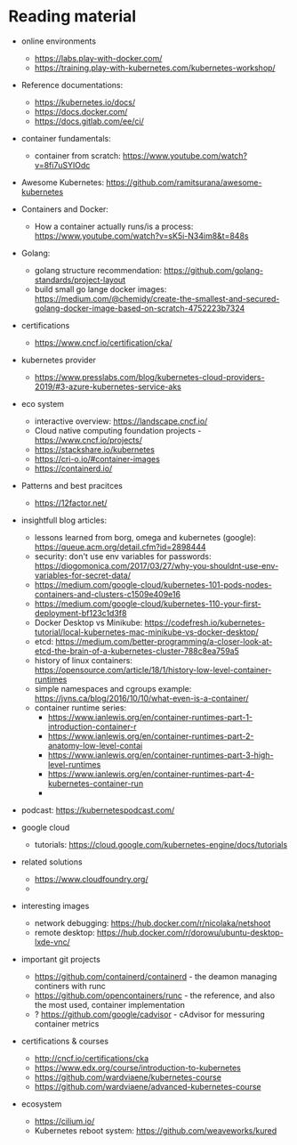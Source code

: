 # Reading material

* online environments
  * https://labs.play-with-docker.com/
  * https://training.play-with-kubernetes.com/kubernetes-workshop/

* Reference documentations:
  * https://kubernetes.io/docs/
  * https://docs.docker.com/
  * https://docs.gitlab.com/ee/ci/

* container fundamentals:
  * container from scratch: https://www.youtube.com/watch?v=8fi7uSYlOdc

* Awesome Kubernetes: https://github.com/ramitsurana/awesome-kubernetes

* Containers and Docker:
  * How a container actually runs/is a process: https://www.youtube.com/watch?v=sK5i-N34im8&t=848s

* Golang:
  * golang structure recommendation: https://github.com/golang-standards/project-layout
  * build small go lange docker images: https://medium.com/@chemidy/create-the-smallest-and-secured-golang-docker-image-based-on-scratch-4752223b7324

* certifications
  * https://www.cncf.io/certification/cka/

* kubernetes provider
  * https://www.presslabs.com/blog/kubernetes-cloud-providers-2019/#3-azure-kubernetes-service-aks
  

* eco system 
  * interactive overview: https://landscape.cncf.io/
  * Cloud native computing foundation projects -  https://www.cncf.io/projects/
  * https://stackshare.io/kubernetes
  * https://cri-o.io/#container-images
  * https://containerd.io/

* Patterns and best pracitces
  * https://12factor.net/


* insightfull blog articles:
  * lessons learned from borg, omega and kubernetes (google): https://queue.acm.org/detail.cfm?id=2898444 
  * security: don't use env variables for passwords: https://diogomonica.com/2017/03/27/why-you-shouldnt-use-env-variables-for-secret-data/
  * https://medium.com/google-cloud/kubernetes-101-pods-nodes-containers-and-clusters-c1509e409e16
  * https://medium.com/google-cloud/kubernetes-110-your-first-deployment-bf123c1d3f8
  * Docker Desktop vs Minikube: https://codefresh.io/kubernetes-tutorial/local-kubernetes-mac-minikube-vs-docker-desktop/
  * etcd: https://medium.com/better-programming/a-closer-look-at-etcd-the-brain-of-a-kubernetes-cluster-788c8ea759a5
  * history of linux containers: https://opensource.com/article/18/1/history-low-level-container-runtimes
  * simple namespaces and cgroups example: https://jvns.ca/blog/2016/10/10/what-even-is-a-container/
  * container runtime series: 
    * https://www.ianlewis.org/en/container-runtimes-part-1-introduction-container-r
    * https://www.ianlewis.org/en/container-runtimes-part-2-anatomy-low-level-contai
    * https://www.ianlewis.org/en/container-runtimes-part-3-high-level-runtimes
    * https://www.ianlewis.org/en/container-runtimes-part-4-kubernetes-container-run
    * 


* podcast: https://kubernetespodcast.com/

* google cloud
  * tutorials: https://cloud.google.com/kubernetes-engine/docs/tutorials

* related solutions
  * https://www.cloudfoundry.org/
  * 

* interesting images
  * network debugging: https://hub.docker.com/r/nicolaka/netshoot
  * remote desktop: https://hub.docker.com/r/dorowu/ubuntu-desktop-lxde-vnc/

* important git projects
  * https://github.com/containerd/containerd - the deamon managing continers with runc
  * https://github.com/opencontainers/runc - the reference, and also the most used, container implementation
  * ? https://github.com/google/cadvisor - cAdvisor for messuring container metrics

* certifications & courses
  * http://cncf.io/certifications/cka
  * https://www.edx.org/course/introduction-to-kubernetes
  * https://github.com/wardviaene/kubernetes-course
  * https://github.com/wardviaene/advanced-kubernetes-course


* ecosystem
  * https://cilium.io/
  * Kubernetes reboot system: https://github.com/weaveworks/kured
